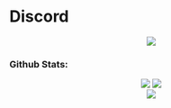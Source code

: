 # Discord

<p align="center">
   <a href="https://discord.com/users/1223073273022124187">
      <img src="https://lanyard.cnrad.dev/api/1223073273022124187?animated=true&hideDiscrim=true&bg=0d0d0d" />
   </a>
</p>

### Github Stats:

<div align="center">
  <img src="https://github-readme-stats.vercel.app/api?username=tasinmalif&theme=tokyonight&show_icons=true&hide_border=true" />
  <img src="https://github-readme-streak-stats.herokuapp.com/?user=tasinmalif&theme=tokyonight&hide_border=true" />
  <br>
  <img src="https://github-readme-activity-graph.vercel.app/graph?username=tasinmalif&theme=tokyonight&hide_border=true&bg_color=1A1B27" />
</div>

[discord]: https://dsc.gg/tasinmalif
[nodejs]: https://nodejs.org/
